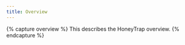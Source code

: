 ```yaml
---
title: Overview
---
```


{% capture overview %}
This describes the HoneyTrap overview.
{% endcapture %}

